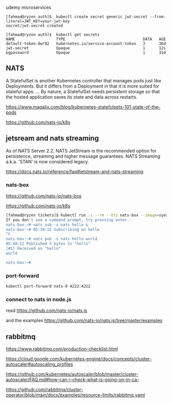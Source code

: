 udemy microservices

```shell
[fahmad@ryzen auth]$  kubectl create secret generic jwt-secret --from-literal=JWT_KEY=your-jwt-key
secret/jwt-secret created

[fahmad@ryzen auth]$  kubectl get secrets
NAME                  TYPE                                  DATA   AGE
default-token-dwr92   kubernetes.io/service-account-token   3      36d
jwt-secret            Opaque                                1      12s
pgpassword            Opaque                                1      31d
```

## NATS

A StatefulSet is another Kubernetes controller that manages pods just like Deployments. But it differs from a Deployment in that it is more suited for stateful apps. ... By nature, a StatefulSet needs persistent storage so that the hosted application saves its state and data across restarts.

https://www.magalix.com/blog/kubernetes-statefulsets-101-state-of-the-pods

https://github.com/nats-io/k8s

## jetsream and nats streaming

As of NATS Server 2.2, NATS JetStream is the recommended option for persistence, streaming and higher message guarantees. NATS Streaming a.k.a. 'STAN' is now considered legacy.

https://docs.nats.io/reference/faq#jetstream-and-nats-streaming

### nats-box

https://github.com/nats-io/nats-box

https://github.com/nats-io/k8s

```sh
[fahmad@ryzen tickets]$ kubectl run -i --rm --tty nats-box --image=synadia/nats-box --restart=Never
If you don't see a command prompt, try pressing enter.
nats-box:~# nats sub -s nats hello &
nats-box:~# 05:39:15 Subscribing on hello
^C
nats-box:~# nats pub -s nats hello world
05:40:12 Published 5 bytes to "hello"
[#1] Received on "hello"
world

nats-box:~#

```

### port-forward

```sh
kubectl port-forward nats-0 4222:4222
```

### connect to nats in node.js

read https://github.com/nats-io/nats.js

and the examples https://github.com/nats-io/nats.js/tree/master/examples

## rabbitmq

https://www.rabbitmq.com/production-checklist.html

https://cloud.google.com/kubernetes-engine/docs/concepts/cluster-autoscaler#autoscaling_profiles

https://github.com/kubernetes/autoscaler/blob/master/cluster-autoscaler/FAQ.md#how-can-i-check-what-is-going-on-in-ca-

https://github.com/rabbitmq/cluster-operator/blob/main/docs/examples/resource-limits/rabbitmq.yaml
